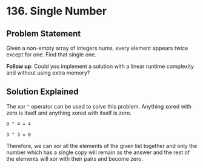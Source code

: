 # 136. Single Number

## Problem Statement

Given a non-empty array of integers nums, every element appears twice except for one. Find that single one.

**Follow up**: Could you implement a solution with a linear runtime complexity and without using extra memory?

## Solution Explained

The xor `^` operator can be used to solve this problem. Anything xored with zero is itself and anything xored with itself is zero.

```
0 ^ 4 = 4

3 ^ 3 = 0
```

Therefore, we can xor all the elements of the given list together and only the number which has a single copy will remain as the answer and the rest of the elements will xor with their pairs and become zero.
